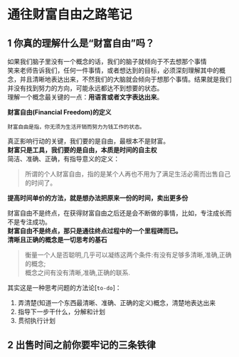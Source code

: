 通往财富自由之路笔记
======

1 你真的理解什么是“财富自由”吗？
-----
如果我们脑子里没有一个概念的话，我们的脑子就倾向于不去想那个事情  
笑来老师告诉我们，任何一件事情，或者想达到的目标，必须深刻理解其中的概念，并且清晰地表达出来，不然我们的大脑就会倾向于想那个事情。结果就是我们并没有找到努力的方向，可能永远都达不到想要的状态。  
理解一个概念最关键的一点：**用语言或者文字表达出来**。

**财富自由(Financial Freedom)的定义**   
```
财富自由是指，你无须为生活开销而努力为钱工作的状态。
```
真正影响行动的关键，我们要的是自由，最根本不是财富。  
**财富只是工具，我们要的是自由，本质是时间的自主权**   
简洁、准确、正确，有指导意义的定义：
> 所谓的个人财富自由，指的是某个人再也不用为了满足生活必需而出售自己的时间了。

**提高时间单价的方法，就是想办法把原来一份的时间，卖出更多份**

财富自由不是终点，在获得财富自由之后还是会不断做的事情，比如，专注成长而不是专注成功。  
**财富自由不是终点，那只是通往终点过程中的一个里程碑而已。**   
**清晰且正确的概念是一切思考的基石**
> 衡量一个人是否聪明,几乎可以凝练这两个条件:有没有足够多清晰,准确,正确的概念;  
> 概念之间有没有清晰,准确,正确的联系.



其实这是一种思考问题的方法论[`to-do`]：  
1. 弄清楚(知道一个东西最清晰、准确、正确的定义)概念，清楚地表达出来  
2. 指导下一步干什么，分解和计划  
3. 贯彻执行计划  

2 出售时间之前你要牢记的三条铁律
-----
